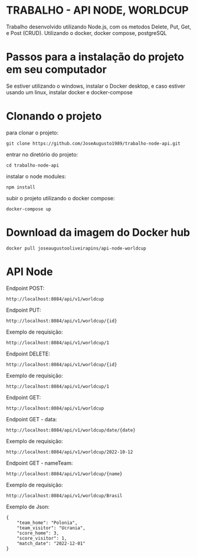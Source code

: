 # TRABALHO - API NODE, WORLDCUP

Trabalho desenvolvido utilizando Node.js, com os metodos Delete, Put, Get, e Post (CRUD).
Utilizando o docker, docker compose, postgreSQL

# Passos para a instalação do projeto em seu computador

Se estiver utilizando o windows, instalar o Docker desktop, e caso estiver usando um linux, instalar docker e docker-compose

# Clonando o projeto

para clonar o projeto:
```
git clone https://github.com/JoseAugusto1989/trabalho-node-api.git
```

entrar no diretório do projeto:
```
cd trabalho-node-api
```

instalar o node modules:
```
npm install
```

subir o projeto utilizando o docker compose:
```
docker-compose up
```

# Download da imagem do Docker hub
```
docker pull joseaugustooliveirapins/api-node-worldcup
```

# API Node

Endpoint POST:
```
http://localhost:8084/api/v1/worldcup
```

Endpoint PUT:
```
http://localhost:8084/api/v1/worldcup/{id}   
```  

Exemplo de requisição:
```
http://localhost:8084/api/v1/worldcup/1
```

Endpoint DELETE:
```
http://localhost:8084/api/v1/worldcup/{id}
```

Exemplo de requisição:
```
http://localhost:8084/api/v1/worldcup/1
```

Endpoint GET:
```
http://localhost:8084/api/v1/worldcup
```

Endpoint GET - data:
```
http://localhost:8084/api/v1/worldcup/date/{date}
```

Exemplo de requisição:
```
http://localhost:8084/api/v1/worldcup/2022-10-12
```

Endpoint GET - nameTeam:
```
http://localhost:8084/api/v1/worldcup/{name}      
```

Exemplo de requisição:
```
http://localhost:8084/api/v1/worldcup/Brasil
```

Exemplo de Json:
```
{
    "team_home": "Polonia",
    "team_visitor": "Ucrania",
    "score_home": 3,
    "score_visitor": 1,
    "match_date": "2022-12-01"
}
```